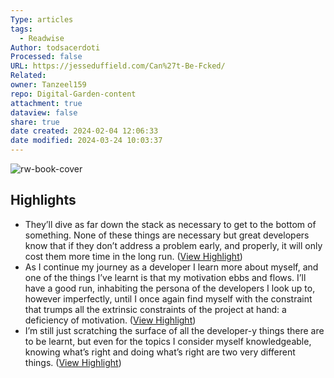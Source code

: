 ```yaml
---
Type: articles
tags:
  - Readwise
Author: todsacerdoti
Processed: false
URL: https://jesseduffield.com/Can%27t-Be-Fcked/
Related: 
owner: Tanzeel159
repo: Digital-Garden-content
attachment: true
dataview: false
share: true
date created: 2024-02-04 12:06:33
date modified: 2024-03-24 10:03:37
---
```

![rw-book-cover](https://news.ycombinator.com/favicon.ico)

## Highlights
- They’ll dive as far down the stack as necessary to get to the bottom of something. None of these things are necessary but great developers know that if they don’t address a problem early, and properly, it will only cost them more time in the long run. ([View Highlight](https://read.readwise.io/read/01hcm79jy1d0h3s0ww2j9p4889))
- As I continue my journey as a developer I learn more about myself, and one of the things I’ve learnt is that my motivation ebbs and flows. I’ll have a good run, inhabiting the persona of the developers I look up to, however imperfectly, until I once again find myself with the constraint that trumps all the extrinsic constraints of the project at hand: a deficiency of motivation. ([View Highlight](https://read.readwise.io/read/01hcm7medq8z3nk67qv70prazw))
- I’m still just scratching the surface of all the developer-y things there are to be learnt, but even for the topics I consider myself knowledgeable, knowing what’s right and doing what’s right are two very different things. ([View Highlight](https://read.readwise.io/read/01hcm7n04e862krpg8ptstkjb0))
